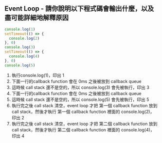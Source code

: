## Event Loop - 請你說明以下程式碼會輸出什麼，以及盡可能詳細地解釋原因
```javascript
console.log(1) 
setTimeout(() => {
  console.log(2)
}, 0) 
console.log(3)
setTimeout(() => {
  console.log(4) 
}, 0)  
console.log(5) 
```

1. 執行console.log(1)，印出 1
2. 下面一行的callback function 會在 0ms 之後被放到 callback queue
3. 這時候 call stack 還不是空的，所以 console.log(3) 會先被執行，印出 3
4. 下面一行的callback function 會在 0ms 之後被放到 callback queue
5. 這時候 call stack 還不是空的，所以 console.log(5) 會先被執行，印出 5
6. 執行完之後 call stack 清空，event loop 才把 第一個 callback function 放到 call stack，然後才執行 第一個 callback function 裡面的 console.log(2)，印出 2
7. 執行完之後 call stack 清空，event loop 才把 第二個 callback function 放到 call stack，然後才執行 第二個 callback function 裡面的 console.log(4)，印出 4